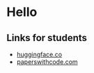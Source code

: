 # Hello

## Links for students
- [huggingface.co](https://huggingface.co)
- [paperswithcode.com](https://paperswithcode.com)

